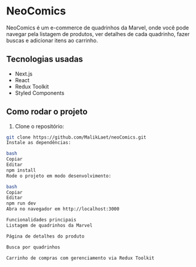 # NeoComics

NeoComics é um e-commerce de quadrinhos da Marvel, onde você pode navegar pela listagem de produtos, ver detalhes de cada quadrinho, fazer buscas e adicionar itens ao carrinho.

## Tecnologias usadas

- Next.js  
- React  
- Redux Toolkit  
- Styled Components  

## Como rodar o projeto

1. Clone o repositório:  
```bash
git clone https://github.com/MalikLaet/neoComics.git
Instale as dependências:

bash
Copiar
Editar
npm install
Rode o projeto em modo desenvolvimento:

bash
Copiar
Editar
npm run dev
Abra no navegador em http://localhost:3000

Funcionalidades principais
Listagem de quadrinhos da Marvel

Página de detalhes do produto

Busca por quadrinhos

Carrinho de compras com gerenciamento via Redux Toolkit